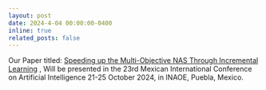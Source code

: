 ```yaml
---
layout: post
date: 2024-4-04 00:00:00-0400
inline: true
related_posts: false
---
```


Our Paper titled: [Speeding up the Multi-Objective NAS Through Incremental Learning](https://link.springer.com/chapter/10.1007/978-3-031-56855-8_11) , Will be presented in the 23rd Mexican International Conference on Artificial Intelligence
21-25 October 2024, in INAOE, Puebla, Mexico.
